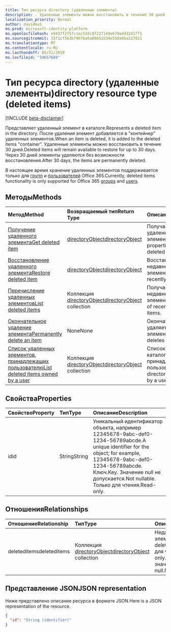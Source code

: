 ```yaml
---
title: Тип ресурса directory (удаленные элементы)
description: . Удаленные элементы можно восстановить в течение 30 дней. Через 30 дней элементы удаляются без возможности восстановления.
localization_priority: Normal
author: davidmu1
ms.prod: microsoft-identity-platform
ms.openlocfilehash: e9437f2f57c1ac53dc8f227149e679edd32d1ff1
ms.sourcegitcommit: 33f1cf5b3b79bfba6a06b52d34e558a6ba327d21
ms.translationtype: MT
ms.contentlocale: ru-RU
ms.lasthandoff: 05/31/2019
ms.locfileid: "34657688"
---
```

# <a name="directory-resource-type-deleted-items"></a><span data-ttu-id="21955-105">Тип ресурса directory (удаленные элементы)</span><span class="sxs-lookup"><span data-stu-id="21955-105">directory resource type (deleted items)</span></span>

[!INCLUDE [beta-disclaimer](../../includes/beta-disclaimer.md)]

<span data-ttu-id="21955-106">Представляет удаленный элемент в каталоге.</span><span class="sxs-lookup"><span data-stu-id="21955-106">Represents a deleted item in the directory.</span></span> <span data-ttu-id="21955-107">После удаления элемент добавляется в "контейнер" удаленных элементов.</span><span class="sxs-lookup"><span data-stu-id="21955-107">When an item is deleted, it is added to the deleted items "container".</span></span> <span data-ttu-id="21955-108">Удаленные элементы можно восстановить в течение 30 дней.</span><span class="sxs-lookup"><span data-stu-id="21955-108">Deleted items will remain available to restore for up to 30 days.</span></span> <span data-ttu-id="21955-109">Через 30 дней элементы удаляются без возможности восстановления.</span><span class="sxs-lookup"><span data-stu-id="21955-109">After 30 days, the items are permanently deleted.</span></span>

<span data-ttu-id="21955-110">В настоящее время хранение удаленных элементов поддерживается только для [групп](group.md) и [пользователей](users.md) Office 365.</span><span class="sxs-lookup"><span data-stu-id="21955-110">Currently, deleted items functionality is only supported for Office 365 [groups](group.md) and [users](users.md).</span></span>

## <a name="methods"></a><span data-ttu-id="21955-111">Методы</span><span class="sxs-lookup"><span data-stu-id="21955-111">Methods</span></span>

| <span data-ttu-id="21955-112">Метод</span><span class="sxs-lookup"><span data-stu-id="21955-112">Method</span></span>         | <span data-ttu-id="21955-113">Возвращаемый тип</span><span class="sxs-lookup"><span data-stu-id="21955-113">Return Type</span></span> | <span data-ttu-id="21955-114">Описание</span><span class="sxs-lookup"><span data-stu-id="21955-114">Description</span></span> |
|:---------------|:------------|:------------|
|[<span data-ttu-id="21955-115">Получение удаленного элемента</span><span class="sxs-lookup"><span data-stu-id="21955-115">Get deleted item</span></span>](../api/directory-deleteditems-get.md) | [<span data-ttu-id="21955-116">directoryObject</span><span class="sxs-lookup"><span data-stu-id="21955-116">directoryObject</span></span>](directoryobject.md) | <span data-ttu-id="21955-117">Получает свойства удаленного элемента.</span><span class="sxs-lookup"><span data-stu-id="21955-117">Gets the properties of a deleted item.</span></span> |
|[<span data-ttu-id="21955-118">Восстановление удаленного элемента</span><span class="sxs-lookup"><span data-stu-id="21955-118">Restore deleted item</span></span>](../api/directory-deleteditems-restore.md) |[<span data-ttu-id="21955-119">directoryObject</span><span class="sxs-lookup"><span data-stu-id="21955-119">directoryObject</span></span>](directoryobject.md)| <span data-ttu-id="21955-120">Восстанавливает недавно удаленный элемент.</span><span class="sxs-lookup"><span data-stu-id="21955-120">Restores a recently deleted item.</span></span> |
|[<span data-ttu-id="21955-121">Перечисление удаленных элементов</span><span class="sxs-lookup"><span data-stu-id="21955-121">List deleted items</span></span>](../api/directory-deleteditems-list.md) |<span data-ttu-id="21955-122">Коллекция [directoryObject](directoryobject.md)</span><span class="sxs-lookup"><span data-stu-id="21955-122">[directoryObject](directoryobject.md) collection</span></span>| <span data-ttu-id="21955-123">Получает список недавно удаленных элементов.</span><span class="sxs-lookup"><span data-stu-id="21955-123">Gets a list of recently deleted items.</span></span> |
|[<span data-ttu-id="21955-124">Окончательное удаление элемента</span><span class="sxs-lookup"><span data-stu-id="21955-124">Permanently delete an item</span></span>](../api/directory-deleteditems-delete.md) | <span data-ttu-id="21955-125">None</span><span class="sxs-lookup"><span data-stu-id="21955-125">None</span></span> | <span data-ttu-id="21955-126">Окончательно удаляет элемент.</span><span class="sxs-lookup"><span data-stu-id="21955-126">Permanently deletes an item.</span></span> |
|[<span data-ttu-id="21955-127">Список удаленных элементов, принадлежащих пользователю</span><span class="sxs-lookup"><span data-stu-id="21955-127">List deleted items owned by a user</span></span>](../api/directory-deleteditems-user-owned.md) | <span data-ttu-id="21955-128">Коллекция [directoryObject](directoryobject.md)</span><span class="sxs-lookup"><span data-stu-id="21955-128">[directoryObject](directoryobject.md) collection</span></span> | <span data-ttu-id="21955-129">Список элементов каталога, принадлежащих пользователю.</span><span class="sxs-lookup"><span data-stu-id="21955-129">Lists directory items owned by a user.</span></span> |

## <a name="properties"></a><span data-ttu-id="21955-130">Свойства</span><span class="sxs-lookup"><span data-stu-id="21955-130">Properties</span></span>
| <span data-ttu-id="21955-131">Свойство</span><span class="sxs-lookup"><span data-stu-id="21955-131">Property</span></span>   | <span data-ttu-id="21955-132">Тип</span><span class="sxs-lookup"><span data-stu-id="21955-132">Type</span></span> |<span data-ttu-id="21955-133">Описание</span><span class="sxs-lookup"><span data-stu-id="21955-133">Description</span></span>|
|:---------------|:--------|:----------|
|<span data-ttu-id="21955-134">id</span><span class="sxs-lookup"><span data-stu-id="21955-134">id</span></span>|<span data-ttu-id="21955-135">String</span><span class="sxs-lookup"><span data-stu-id="21955-135">String</span></span>| <span data-ttu-id="21955-136">Уникальный идентификатор объекта, например 12345678-9abc-def0-1234-56789abcde.</span><span class="sxs-lookup"><span data-stu-id="21955-136">A unique identifier for the object; for example, 12345678-9abc-def0-1234-56789abcde.</span></span> <span data-ttu-id="21955-137">Ключ.</span><span class="sxs-lookup"><span data-stu-id="21955-137">Key.</span></span> <span data-ttu-id="21955-138">Значение null не допускается.</span><span class="sxs-lookup"><span data-stu-id="21955-138">Not nullable.</span></span> <span data-ttu-id="21955-139">Только для чтения.</span><span class="sxs-lookup"><span data-stu-id="21955-139">Read-only.</span></span>|

## <a name="relationships"></a><span data-ttu-id="21955-140">Отношения</span><span class="sxs-lookup"><span data-stu-id="21955-140">Relationships</span></span>
| <span data-ttu-id="21955-141">Отношение</span><span class="sxs-lookup"><span data-stu-id="21955-141">Relationship</span></span> | <span data-ttu-id="21955-142">Тип</span><span class="sxs-lookup"><span data-stu-id="21955-142">Type</span></span>   |<span data-ttu-id="21955-143">Описание</span><span class="sxs-lookup"><span data-stu-id="21955-143">Description</span></span>|
|:---------------|:--------|:----------|
|<span data-ttu-id="21955-144">deleteditems</span><span class="sxs-lookup"><span data-stu-id="21955-144">deleteditems</span></span>|<span data-ttu-id="21955-145">Коллекция [directoryObject](directoryobject.md)</span><span class="sxs-lookup"><span data-stu-id="21955-145">[directoryObject](directoryobject.md) collection</span></span>| <span data-ttu-id="21955-146">Недавно удаленные элементы.</span><span class="sxs-lookup"><span data-stu-id="21955-146">Recently deleted items.</span></span> <span data-ttu-id="21955-147">Только для чтения.</span><span class="sxs-lookup"><span data-stu-id="21955-147">Read-only.</span></span> <span data-ttu-id="21955-148">Допускается значение null.</span><span class="sxs-lookup"><span data-stu-id="21955-148">Nullable.</span></span>|

## <a name="json-representation"></a><span data-ttu-id="21955-149">Представление JSON</span><span class="sxs-lookup"><span data-stu-id="21955-149">JSON representation</span></span>
<span data-ttu-id="21955-150">Ниже представлено описание ресурса в формате JSON.</span><span class="sxs-lookup"><span data-stu-id="21955-150">Here is a JSON representation of the resource.</span></span>

<!-- {
  "blockType": "resource",
  "keyProperty":"id",
  "optionalProperties": [

  ],
  "@odata.type": "microsoft.graph.directory"
}-->

```json
{
  "id": "String (identifier)"
}
```

<!-- uuid: 8fcb5dbc-d5aa-4681-8e31-b001d5168d79
2015-10-25 14:57:30 UTC -->
<!--
{
  "type": "#page.annotation",
  "description": "directory resource",
  "keywords": "",
  "section": "documentation",
  "tocPath": "",
  "suppressions": []
}
-->
